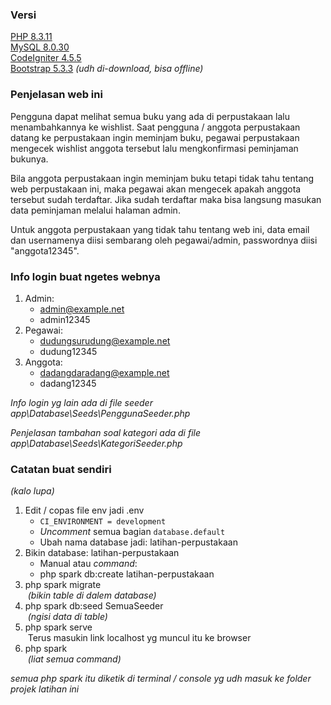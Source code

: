 ### Versi
[PHP 8.3.11](https://www.php.net/downloads.php)<br>
[MySQL 8.0.30](https://dev.mysql.com/downloads/installer/)<br>
[CodeIgniter 4.5.5](https://codeigniter.com)<br>
[Bootstrap 5.3.3](https://getbootstrap.com/docs/5.3/getting-started/download/) *(udh di-download, bisa offline)*

### Penjelasan web ini
Pengguna dapat melihat semua buku yang ada di perpustakaan lalu menambahkannya ke wishlist. Saat pengguna / anggota perpustakaan datang ke perpustakaan ingin meminjam buku, pegawai perpustakaan mengecek wishlist anggota tersebut lalu mengkonfirmasi peminjaman bukunya.

Bila anggota perpustakaan ingin meminjam buku tetapi tidak tahu tentang web perpustakaan ini, maka pegawai akan mengecek apakah anggota tersebut sudah terdaftar. Jika sudah terdaftar maka bisa langsung masukan data peminjaman melalui halaman admin.

Untuk anggota perpustakaan yang tidak tahu tentang web ini, data email dan usernamenya diisi sembarang oleh pegawai/admin, passwordnya diisi "anggota12345".

### Info login buat ngetes webnya
1. Admin:
   - admin@example.net
   - admin12345
2. Pegawai:
   - dudungsurudung@example.net
   - dudung12345
3. Anggota:
   - dadangdaradang@example.net
   - dadang12345
   
*Info login yg lain ada di file seeder app\Database\Seeds\PenggunaSeeder.php*

*Penjelasan tambahan soal kategori ada di file app\Database\Seeds\KategoriSeeder.php*

### Catatan buat sendiri
*(kalo lupa)*
1. Edit / copas file env jadi .env
   - <code>CI_ENVIRONMENT = development</code>
   - *Uncomment* semua bagian <code>database.default</code>
   - Ubah nama database jadi: latihan-perpustakaan
2. Bikin database: latihan-perpustakaan
   - Manual atau *command*:
   - php spark db:create latihan-perpustakaan
3. php spark migrate<br>
   &nbsp;*(bikin table di dalem database)*
4. php spark db:seed SemuaSeeder<br>
   &nbsp;*(ngisi data di table)*
5. php spark serve<br>
   &nbsp;Terus masukin link localhost yg muncul itu ke browser
6. php spark<br>
   &nbsp;*(liat semua command)*

*semua php spark itu diketik di terminal / console yg udh masuk ke folder projek latihan ini*
